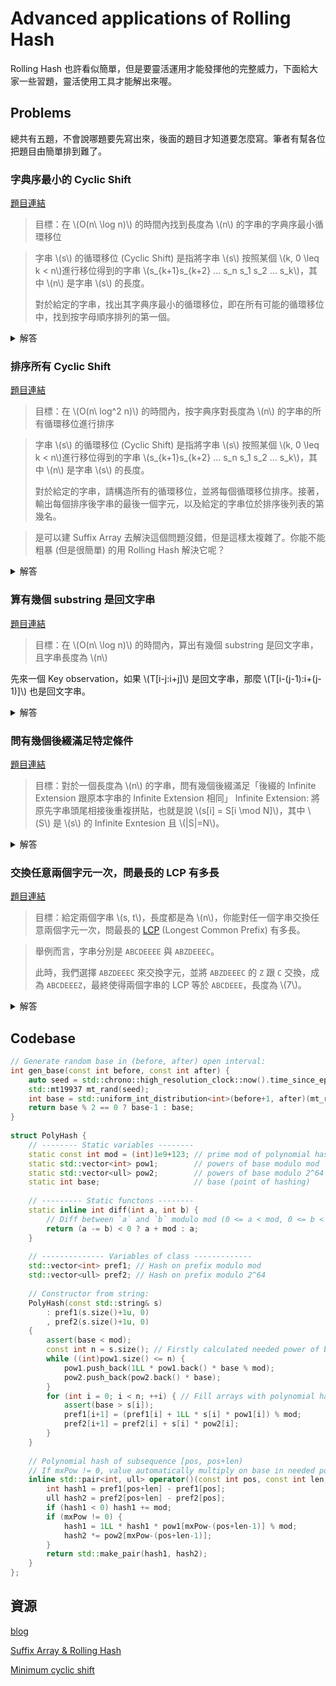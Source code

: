 # Advanced applications of Rolling Hash
Rolling Hash 也許看似簡單，但是要靈活運用才能發揮他的完整威力，下面給大家一些習題，靈活使用工具才能解出來喔。

## Problems
總共有五題，不會說哪題要先寫出來，後面的題目才知道要怎麼寫。筆者有幫各位把題目由簡單排到難了。

### 字典序最小的 Cyclic Shift
[題目連結](https://acmp.ru/asp/do/index.asp?main=task&id_course=2&id_section=18&id_topic=43&id_problem=284&locale=en)

> 目標：在 \\(O(n\ \log n)\\) 的時間內找到長度為 \\(n\\) 的字串的字典序最小循環移位

> 字串 \\(s\\) 的循環移位 (Cyclic Shift) 是指將字串 \\(s\\) 按照某個 \\(k, 0 \leq k < n\\)進行移位得到的字串 \\(s_{k+1}s_{k+2} ... s_n s_1 s_2 ... s_k\\)，其中 \\(n\\) 是字串 \\(s\\) 的長度。
>
> 對於給定的字串，找出其字典序最小的循環移位，即在所有可能的循環移位中，找到按字母順序排列的第一個。

<details>
  <summary>解答</summary>
  
In this problem we need to use compare by great / less in \\(O(log(n))\\) time using binary search by length of equal subsequence. Duplicate string S and calculate polynomial hashes on prefixes. Each cyclic shift will be represented as a number (initial position). Add all the positions to the vector, and then apply a linear algorithm for finding the minimum in the array using the substring comparison operator. 

Complexity Estimatation: \\(O(n\ log(n))\\) time and \\(O(n)\\) memory.

範例解法
```C++
#include <stdio.h>
#include <cassert>
#include <algorithm>
#include <vector>
#include <random>
#include <chrono>
#include <string>
 
typedef unsigned long long ull;
 
// Init static variables of PolyHash class:
int PolyHash::base((int)1e9+7);    
std::vector<int> PolyHash::pow1{1};
std::vector<ull> PolyHash::pow2{1};
 
int main() {
    // Input:
    char buf[1+100000];
    scanf("%100000s", buf);
    std::string a(buf);
    a += a; // duplicate
 
    // Len of string:
    const int n = (int)a.size() / 2;
 
    // Max needed power:
    const int mxPow = 2 * n;
 
    // Gen random base:
    PolyHash::base = gen_base(256, PolyHash::mod);
 
    // Create hashing object:
    PolyHash hash(a);
 
    // Put all start positions in vector:
    std::vector<int> pos;
    for (int i = 0; i < n; ++i) {
        pos.push_back(i);
    }
 
    // Linear search of min algorithm:
    auto p = *std::min_element(pos.begin(), pos.end(), [&](const int p1, const int p2) {
        // Binary search by equal subsequences length:
        int low = 0, high = n+1;
        while (high - low > 1) {
            int mid = (low + high) / 2;
            if (hash(p1, mid, mxPow) == hash(p2, mid, mxPow)) {
                low = mid;
            } else {
                high = mid;
            }
        }
        return low < n && a[p1+low] < a[p2+low];
    });
 
    // Output answer:
    printf("%s", a.substr(p, n).c_str());
    return 0;
}
```
</details>

### 排序所有 Cyclic Shift
[題目連結](https://acmp.ru/asp/do/index.asp?main=task&id_course=2&id_section=18&id_topic=43&id_problem=286&locale=en)
> 目標：在 \\(O(n\ log^2 n)\\) 的時間內，按字典序對長度為 \\(n\\) 的字串的所有循環移位進行排序

> 字串 \\(s\\) 的循環移位 (Cyclic Shift) 是指將字串 \\(s\\) 按照某個 \\(k, 0 \leq k < n\\)進行移位得到的字串 \\(s_{k+1}s_{k+2} ... s_n s_1 s_2 ... s_k\\)，其中 \\(n\\) 是字串 \\(s\\) 的長度。
>
> 對於給定的字串，請構造所有的循環移位，並將每個循環移位排序。接著，輸出每個排序後字串的最後一個字元，以及給定的字串位於排序後列表的第幾名。

> 是可以建 Suffix Array 去解決這個問題沒錯，但是這樣太複雜了。你能不能粗暴 (但是很簡單) 的用 Rolling Hash 解決它呢？

<details>
  <summary>解答</summary>

We'll duplicate the string \\(S\\) and count the polynomial hash on the prefix. Each cyclic shift will be represented as a number (initial position). Add all the positions to the vector, and then apply a stable merge sort using the substring comparison operator. 

Complexity Estimatation: \\(O (n\ log(n)^2)\\) in time and \\(O(n)\\) from memory.

```C++
#include <stdio.h>
#include <cassert>
#include <algorithm>
#include <vector>
#include <random>
#include <chrono>
#include <string>
 
typedef unsigned long long ull;

// Init static variables of PolyHash class:
int PolyHash::base((int)1e9+7);    
std::vector<int> PolyHash::pow1{1};
std::vector<ull> PolyHash::pow2{1};
 
int main() {
    // Input:
    char buf[1+100000];
    scanf("%100000s", buf);
    std::string a(buf);
    a += a; // duplicate
 
    // Len of string:
    const int n = (int)a.size() / 2;
 
    // Max needed power:
    const int mxPow = 2 * n;
 
    // Gen random base:
    PolyHash::base = gen_base(256, PolyHash::mod);
 
    // Create hashing object:
    PolyHash hash(a);
 
    // Put all start positions in vector:
    std::vector<int> pos;
    for (int i = 0; i < n; ++i) {
        pos.push_back(i);
    }
 
    // Linear search of min algorithm:
    auto p = *std::min_element(pos.begin(), pos.end(), [&](const int p1, const int p2) {
        // Binary search by equal subsequences length:
        int low = 0, high = n+1;
        while (high - low > 1) {
            int mid = (low + high) / 2;
            if (hash(p1, mid, mxPow) == hash(p2, mid, mxPow)) {
                low = mid;
            } else {
                high = mid;
            }
        }
        return low < n && a[p1+low] < a[p2+low];
    });
 
    // Output answer:
    printf("%s", a.substr(p, n).c_str());
    return 0;
}
```
</details>

### 算有幾個 substring 是回文字串
[題目連結](https://acmp.ru/asp/do/index.asp?main=task&id_course=2&id_section=18&id_topic=43&id_problem=285&locale=en)
> 目標：在 \\(O(n\ \log n)\\) 的時間內，算出有幾個 substring 是回文字串，且字串長度為 \\(n\\)

先來一個 Key observation，如果 \\(T[i-j:i+j]\\) 是回文字串，那麼 \\(T[i-(j-1):i+(j-1)]\\) 也是回文字串。

<details>
  <summary>解答</summary>
  
In this problem we need to use compare by great / less in \\(O(log(n))\\) time using binary search by length of equal subsequence. Duplicate string S and calculate polynomial hashes on prefixes. Each cyclic shift will be represented as a number (initial position). Add all the positions to the vector, and then apply a linear algorithm for finding the minimum in the array using the substring comparison operator. 

Complexity Estimatation: \\(O(n\ log(n))\\) time and \\(O(n)\\) memory.

範例解法
```C++
#include <stdio.h>
#include <cassert>
#include <algorithm>
#include <vector>
#include <random>
#include <chrono>
#include <string>
 
typedef unsigned long long ull;
 
// Init static variables of PolyHash class:
int PolyHash::base((int)1e9+7);    
std::vector<int> PolyHash::pow1{1};
std::vector<ull> PolyHash::pow2{1};
 
int main() {
    // Input:
    char buf[1+100000];
    scanf("%100000s", buf);
    std::string a(buf);
    a += a; // duplicate
 
    // Len of string:
    const int n = (int)a.size() / 2;
 
    // Max needed power:
    const int mxPow = 2 * n;
 
    // Gen random base:
    PolyHash::base = gen_base(256, PolyHash::mod);
 
    // Create hashing object:
    PolyHash hash(a);
 
    // Put all start positions in vector:
    std::vector<int> pos;
    for (int i = 0; i < n; ++i) {
        pos.push_back(i);
    }
 
    // Linear search of min algorithm:
    auto p = *std::min_element(pos.begin(), pos.end(), [&](const int p1, const int p2) {
        // Binary search by equal subsequences length:
        int low = 0, high = n+1;
        while (high - low > 1) {
            int mid = (low + high) / 2;
            if (hash(p1, mid, mxPow) == hash(p2, mid, mxPow)) {
                low = mid;
            } else {
                high = mid;
            }
        }
        return low < n && a[p1+low] < a[p2+low];
    });
 
    // Output answer:
    printf("%s", a.substr(p, n).c_str());
    return 0;
}
```
</details>

### 問有幾個後綴滿足特定條件
[題目連結](https://acmp.ru/asp/do/index.asp?main=task&id_course=2&id_section=18&id_topic=42&id_problem=264&locale=en)
> 目標：對於一個長度為 \\(n\\) 的字串，問有幾個後綴滿足「後綴的 Infinite Extension 跟原本字串的 Infinite Extension 相同」
> Infinite Extension: 將原先字串頭尾相接後重複拼貼，也就是說 \\(s[i] = S[i \mod N]\\)，其中 \\(S\\) 是 \\(s\\) 的 Infinite Exntesion 且 \\(|S|=N\\)。

<details>
  <summary>解答</summary>

Key observations: 
1. 如果 \\(S\\) 跟 \\(T\\) 的 Infinite Extension 相同，那麼「\\(S\\) 頭尾相接後重複拼貼 \\(|T|\\) 次」必然相等「\\(T\\) 頭尾相接後重複拼貼 \\(|S|\\) 次」。
2. 令\\(S\\) 為 \\(s\\) 頭尾相接後重複拼貼 \\(N\\) 次，\\(m = |S|\\)
$$ Hash(S) = Hash(s) \cdot (1 + p^m + p^{2m} + p^{3m} + ... + p^{(N-1)m}) $$

3. \\( (1 + p^m + p^{2m} + p^{3m} + ... + p^{(N-1)m}) \cdot (p - 1) = p^k - 1 \\)
    
枚舉每個後綴，並且利用模逆元去計算 \\( (1 + p^m + p^{2m} + p^{3m} + ... + p^{(N-1)m}) \\)，即可判斷該後綴的 Infinite Extension 是否與原字串的 Infinite Extension 相同。
    
在此之外，在無法取得模逆元的狀況下，作者給出了另外一種方法計算 \\( (1 + p^m + p^{2m} + p^{3m} + ... + p^{(N-1)m}) \\)，詳細可見範例解法。

範例解法
```C++
#include <stdio.h>
#include <cassert>
#include <algorithm>
#include <vector>
#include <random>
#include <chrono>
#include <string>

// Init static variables of PolyHash class:
int PolyHash::base((int)1e9+7);    
std::vector<int> PolyHash::pow1{1};
std::vector<ull> PolyHash::pow2{1};
 
// Functions for calculating this sum: 1 + a + a^2 + ... + a^(k-1) by modulo
// mod and 2^64 in O(log(k))
int sum_int(int a, int k) {
    if (k == 1) {
        return 1;
    } else if (k % 2 == 0) {
        return (1LL + a) * sum_int(1LL * a * a % PolyHash::mod, k / 2) % PolyHash::mod;
    } else {
        return 1 + (a+1LL) * a % PolyHash::mod * sum_int(1LL * a * a % PolyHash::mod, k / 2) % PolyHash::mod;
    }
}
 
ull sum_ull(ull a, int k) {
    if (k == 1) {
        return 1;
    } else if (k % 2 == 0) {
        return (1 + a) * sum_ull(a * a, k / 2);
    } else {
        return 1 + a * sum_ull(a, k - 1);
    }
}
 
int main() {    
    static char buf[1+100000];
    scanf("%100000s", buf);
    std::string a(buf);
 
    std::reverse(a.begin(), a.end()); // reverse
 
    // Gen random point of hashing:
    PolyHash::base = gen_base(256, PolyHash::mod);
 
    // Construct hashes on prefixes of substring a:
    PolyHash hash(a);
 
    // Length of string:
    const int n = (int)a.size();
 
    int answ = 0;    
    for (int len = 1; len <= n; ++len) {
        // Get polynomial hash:
        auto hash1 = hash(0, len); // on prefix a[0...len)
        auto hash2 = hash(0, n);   // on prefix a[0...n)
 
        // Multiply on sum of geometry progression hash modulo mod:
        hash1.first = 1LL * hash1.first * sum_int(PolyHash::pow1[len], n) % PolyHash::mod;
        hash2.first = 1LL * hash2.first * sum_int(PolyHash::pow1[n], len) % PolyHash::mod;
 
        // Multiply on sum of geometry progression hash modulo 2^64:
        hash1.second *= sum_ull(PolyHash::pow2[len], n);
        hash2.second *= sum_ull(PolyHash::pow2[n], len);       
 
        // Compare hashes:
        answ += (hash1 == hash2);
    }
    printf("%d", answ);
 
    return 0;
}
```
</details>

### 交換任意兩個字元一次，問最長的 LCP 有多長
[題目連結](https://www.hackerrank.com/contests/ab-yeh-kar-ke-dikhao/challenges/jitu-and-strings/problem)
> 目標：給定兩個字串 \\(s, t\\)，長度都是為 \\(n\\)，你能對任一個字串交換任意兩個字元一次，問最長的 [LCP](https://leetcode.com/problems/longest-common-prefix/) (Longest Common Prefix) 有多長。

> 舉例而言，字串分別是 `ABCDEEEE` 與 `ABZDEEEC`。
>
> 此時，我們選擇 `ABZDEEEC` 來交換字元，並將 `ABZDEEEC` 的 `Z` 跟 `C` 交換，成為 `ABCDEEEZ`，最終使得兩個字串的 LCP 等於 `ABCDEEE`，長度為 \\(7\\)。

<details>
  <summary>解答</summary>

  Key observation: 兩個字串中，第一個不同的字元必須要被交換。

  假設兩個字串第一個不同的字元是 \\(i\\)，那只要枚舉 \\(j, i < j < n\\) 並判斷 \\(s[i]\\) 與 \\(s[j]\\) 交換後是否會更好，以及 \\(k, i < kj < n\\) 並判斷 \\(t[i]\\) 與 \\(t[k]\\) 交換後是否會更好即可。

  怎麼判斷是否會更好呢？可以用二分搜來計算兩個字串的 LCP 長度，假設 LCP 的長度是 \\(L\\)，倘若 \\(Hash(s[:L]) \neq Hash(t[:L])\\)，那麼就猜 \\(L\\) 可能更小，反之猜 \\(L\\) 可能更大。

  ```C++
#include <stdio.h>
#include <cassert>
#include <algorithm>
#include <vector>
#include <random>
#include <chrono>
#include <string>
#include <iostream>
 
typedef unsigned long long ull;

// Init static variables of PolyHash class:
int PolyHash::base((int)1e9+7);    
std::vector<int> PolyHash::pow1{1};
std::vector<ull> PolyHash::pow2{1};
 
int solve(const int n, const std::string& s, const std::string& t) {
    // Gen random base of hashing:
    PolyHash::base = gen_base(256, PolyHash::MOD);
 
    // Construct polynomial hashes on prefixes of strings s and t:
    PolyHash hash_s(s), hash_t(t);
 
    // Find first not-equal symbol:
    int pos1 = 0;
    while (pos1 < n && s[pos1] == t[pos1]) ++pos1;
 
    // Try to swap pos1 with everything symbol after and use binary search for finding LCP:
    int answ = pos1;
    for (int pos2 = pos1+1; pos2 < n; ++pos2) {
        // Binary search:
        int low = 0, high = n+1;
        while (high-low > 1) {
            const int mid = (low + high) / 2;
            const auto hs = hash_s.prefix_after_swap(mid, pos1, pos2, s[pos1], s[pos2]);
            if (hs == hash_t(0, mid)) {
                low = mid;
            } else {
                high = mid;
            }
        }
        // Update answer:
        answ = std::max(answ, low);
    }
    return answ;
}
 
int main() {
    // Input:
    int n;
    scanf("%d", &n);
    char buf[1+200000];
    scanf("%200000s", buf);
    std::string s(buf);
    scanf("%200000s", buf);
    std::string t(buf);
    // Solve and output:
    printf("%d", solve(n,s,t));
    return 0;
}
  ```
</details>

## Codebase
```C++
// Generate random base in (before, after) open interval:
int gen_base(const int before, const int after) {
    auto seed = std::chrono::high_resolution_clock::now().time_since_epoch().count();
    std::mt19937 mt_rand(seed);
    int base = std::uniform_int_distribution<int>(before+1, after)(mt_rand);
    return base % 2 == 0 ? base-1 : base;
}
 
struct PolyHash {
    // -------- Static variables --------
    static const int mod = (int)1e9+123; // prime mod of polynomial hashing
    static std::vector<int> pow1;        // powers of base modulo mod
    static std::vector<ull> pow2;        // powers of base modulo 2^64
    static int base;                     // base (point of hashing)
 
    // --------- Static functons --------
    static inline int diff(int a, int b) { 
    	// Diff between `a` and `b` modulo mod (0 <= a < mod, 0 <= b < mod)
        return (a -= b) < 0 ? a + mod : a;
    }
 
    // -------------- Variables of class -------------
    std::vector<int> pref1; // Hash on prefix modulo mod
    std::vector<ull> pref2; // Hash on prefix modulo 2^64
 
    // Constructor from string:
    PolyHash(const std::string& s)
        : pref1(s.size()+1u, 0)
        , pref2(s.size()+1u, 0)
    {
        assert(base < mod);
        const int n = s.size(); // Firstly calculated needed power of base:
        while ((int)pow1.size() <= n) {
            pow1.push_back(1LL * pow1.back() * base % mod);
            pow2.push_back(pow2.back() * base);
        }
        for (int i = 0; i < n; ++i) { // Fill arrays with polynomial hashes on prefix
            assert(base > s[i]);
            pref1[i+1] = (pref1[i] + 1LL * s[i] * pow1[i]) % mod;
            pref2[i+1] = pref2[i] + s[i] * pow2[i];
        }
    }
 
    // Polynomial hash of subsequence [pos, pos+len)
    // If mxPow != 0, value automatically multiply on base in needed power. Finally base ^ mxPow
    inline std::pair<int, ull> operator()(const int pos, const int len, const int mxPow = 0) const {
        int hash1 = pref1[pos+len] - pref1[pos];
        ull hash2 = pref2[pos+len] - pref2[pos];
        if (hash1 < 0) hash1 += mod;
        if (mxPow != 0) {
            hash1 = 1LL * hash1 * pow1[mxPow-(pos+len-1)] % mod;
            hash2 *= pow2[mxPow-(pos+len-1)];
        }
        return std::make_pair(hash1, hash2);
    }
};
```

## 資源

[blog](https://codeforces.com/blog/entry/60445)

[Suffix Array & Rolling Hash](https://www.luogu.com.cn/blog/blackfrog/sa-algorithm)

[Minimum cyclic shift](https://acmp.ru/asp/do/index.asp?main=task&id_course=2&id_section=18&id_topic=43&id_problem=284&locale=en)